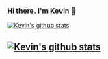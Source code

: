 ### Hi there. I'm Kevin 👋

  
[![Kevin's github stats](https://github-readme-stats.vercel.app/api?username=KevinEsh&count_private=true&show_icons=true&theme=tokyonight&hide_rank=false)](https://github.com/KevinEsh)

## [![Kevin's github stats](https://github-readme-stats.vercel.app/api/top-langs/?username=KevinEsh&layout=compact&theme=dark&hide_title=true)](https://github.com/KevinEsh)
